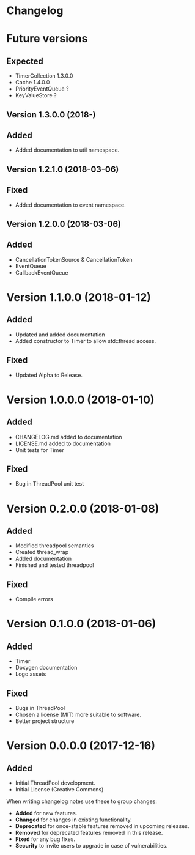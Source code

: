 # Changelog

# Future versions

## Expected

- TimerCollection 1.3.0.0
- Cache 1.4.0.0
- PriorityEventQueue ?
- KeyValueStore ?

## Version 1.3.0.0 (2018-)

## Added

- Added documentation to util namespace.

## Version 1.2.1.0 (2018-03-06)

## Fixed

- Added documentation to event namespace.

## Version 1.2.0.0 (2018-03-06)

## Added

- CancellationTokenSource & CancellationToken
- EventQueue
- CallbackEventQueue

# Version 1.1.0.0 (2018-01-12)

## Added

- Updated and added documentation
- Added constructor to Timer to allow std::thread access.

## Fixed

- Updated Alpha to Release.

# Version 1.0.0.0 (2018-01-10)

## Added

- CHANGELOG.md added to documentation
- LICENSE.md added to documentation
- Unit tests for Timer

## Fixed

- Bug in ThreadPool unit test

# Version 0.2.0.0 (2018-01-08)

## Added

- Modified threadpool semantics
- Created thread_wrap
- Added documentation
- Finished and tested threadpool

## Fixed

- Compile errors

# Version 0.1.0.0 (2018-01-06)

## Added

- Timer
- Doxygen documentation
- Logo assets

## Fixed

- Bugs in ThreadPool
- Chosen a license (MIT) more suitable to software.
- Better project structure


# Version 0.0.0.0 (2017-12-16)

## Added

- Initial ThreadPool development.
- Initial License (Creative Commons)

When writing changelog notes use these to group changes:

- **Added** for new features.
- **Changed** for changes in existing functionality.
- **Deprecated** for once-stable features removed in upcoming releases.
- **Removed** for deprecated features removed in this release.
- **Fixed** for any bug fixes.
- **Security** to invite users to upgrade in case of vulnerabilities.
